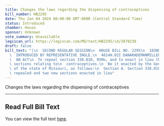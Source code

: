 ```yaml
---
title: Changes the laws regarding the dispensing of contraceptives
bill_number: HB2295
date: Thu Jan 04 2024 00:00:00 GMT-0600 (Central Standard Time)
status: Introduced
chamber: House
sponsor: Unknown
vote_summary: Unavailable
legiscan_url: https://legiscan.com/MO/text/HB2295/id/2870230
draft: false
bill_text: "|\n  SECOND REGULAR SESSION\n  HOUSE BILL NO. 2295\n  102ND GENERAL ASSEMBLY\n\
  \  INTRODUCED BY REPRESENTATIVE INGLE.\n  4614H.02I DANARADEMANMILLER,ChiefClerk\n\
  \  AN ACT\n  To repeal section 338.010, RSMo, and to enact in lieu thereof two new\
  \ sections relating to\n  contraceptives.\n  Be it enacted by the General Assembly\
  \ of the state of Missouri, as follows:\n  Section A. Section 338.010, RSMo, is\
  \ repealed and two new sections enacted in lieu"
---
```

Changes the laws regarding the dispensing of contraceptives

---

## Read Full Bill Text

You can view the full text [here](https://legiscan.com/MO/text/HB2295/id/2870230).
